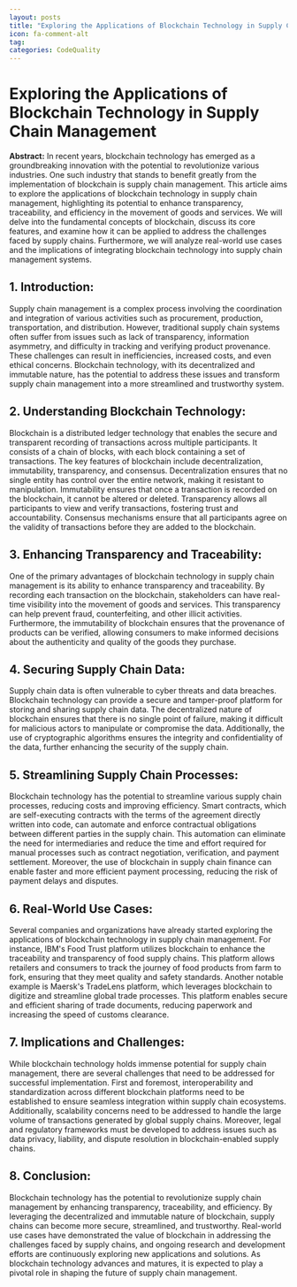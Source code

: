 ```yaml
---
layout: posts
title: "Exploring the Applications of Blockchain Technology in Supply Chain Management"
icon: fa-comment-alt
tag:      
categories: CodeQuality
---
```



# Exploring the Applications of Blockchain Technology in Supply Chain Management

**Abstract:**
In recent years, blockchain technology has emerged as a groundbreaking innovation with the potential to revolutionize various industries. One such industry that stands to benefit greatly from the implementation of blockchain is supply chain management. This article aims to explore the applications of blockchain technology in supply chain management, highlighting its potential to enhance transparency, traceability, and efficiency in the movement of goods and services. We will delve into the fundamental concepts of blockchain, discuss its core features, and examine how it can be applied to address the challenges faced by supply chains. Furthermore, we will analyze real-world use cases and the implications of integrating blockchain technology into supply chain management systems.

## 1. Introduction:
Supply chain management is a complex process involving the coordination and integration of various activities such as procurement, production, transportation, and distribution. However, traditional supply chain systems often suffer from issues such as lack of transparency, information asymmetry, and difficulty in tracking and verifying product provenance. These challenges can result in inefficiencies, increased costs, and even ethical concerns. Blockchain technology, with its decentralized and immutable nature, has the potential to address these issues and transform supply chain management into a more streamlined and trustworthy system.

## 2. Understanding Blockchain Technology:
Blockchain is a distributed ledger technology that enables the secure and transparent recording of transactions across multiple participants. It consists of a chain of blocks, with each block containing a set of transactions. The key features of blockchain include decentralization, immutability, transparency, and consensus. Decentralization ensures that no single entity has control over the entire network, making it resistant to manipulation. Immutability ensures that once a transaction is recorded on the blockchain, it cannot be altered or deleted. Transparency allows all participants to view and verify transactions, fostering trust and accountability. Consensus mechanisms ensure that all participants agree on the validity of transactions before they are added to the blockchain.

## 3. Enhancing Transparency and Traceability:
One of the primary advantages of blockchain technology in supply chain management is its ability to enhance transparency and traceability. By recording each transaction on the blockchain, stakeholders can have real-time visibility into the movement of goods and services. This transparency can help prevent fraud, counterfeiting, and other illicit activities. Furthermore, the immutability of blockchain ensures that the provenance of products can be verified, allowing consumers to make informed decisions about the authenticity and quality of the goods they purchase.

## 4. Securing Supply Chain Data:
Supply chain data is often vulnerable to cyber threats and data breaches. Blockchain technology can provide a secure and tamper-proof platform for storing and sharing supply chain data. The decentralized nature of blockchain ensures that there is no single point of failure, making it difficult for malicious actors to manipulate or compromise the data. Additionally, the use of cryptographic algorithms ensures the integrity and confidentiality of the data, further enhancing the security of the supply chain.

## 5. Streamlining Supply Chain Processes:
Blockchain technology has the potential to streamline various supply chain processes, reducing costs and improving efficiency. Smart contracts, which are self-executing contracts with the terms of the agreement directly written into code, can automate and enforce contractual obligations between different parties in the supply chain. This automation can eliminate the need for intermediaries and reduce the time and effort required for manual processes such as contract negotiation, verification, and payment settlement. Moreover, the use of blockchain in supply chain finance can enable faster and more efficient payment processing, reducing the risk of payment delays and disputes.

## 6. Real-World Use Cases:
Several companies and organizations have already started exploring the applications of blockchain technology in supply chain management. For instance, IBM's Food Trust platform utilizes blockchain to enhance the traceability and transparency of food supply chains. This platform allows retailers and consumers to track the journey of food products from farm to fork, ensuring that they meet quality and safety standards. Another notable example is Maersk's TradeLens platform, which leverages blockchain to digitize and streamline global trade processes. This platform enables secure and efficient sharing of trade documents, reducing paperwork and increasing the speed of customs clearance.

## 7. Implications and Challenges:
While blockchain technology holds immense potential for supply chain management, there are several challenges that need to be addressed for successful implementation. First and foremost, interoperability and standardization across different blockchain platforms need to be established to ensure seamless integration within supply chain ecosystems. Additionally, scalability concerns need to be addressed to handle the large volume of transactions generated by global supply chains. Moreover, legal and regulatory frameworks must be developed to address issues such as data privacy, liability, and dispute resolution in blockchain-enabled supply chains.

## 8. Conclusion:
Blockchain technology has the potential to revolutionize supply chain management by enhancing transparency, traceability, and efficiency. By leveraging the decentralized and immutable nature of blockchain, supply chains can become more secure, streamlined, and trustworthy. Real-world use cases have demonstrated the value of blockchain in addressing the challenges faced by supply chains, and ongoing research and development efforts are continuously exploring new applications and solutions. As blockchain technology advances and matures, it is expected to play a pivotal role in shaping the future of supply chain management.